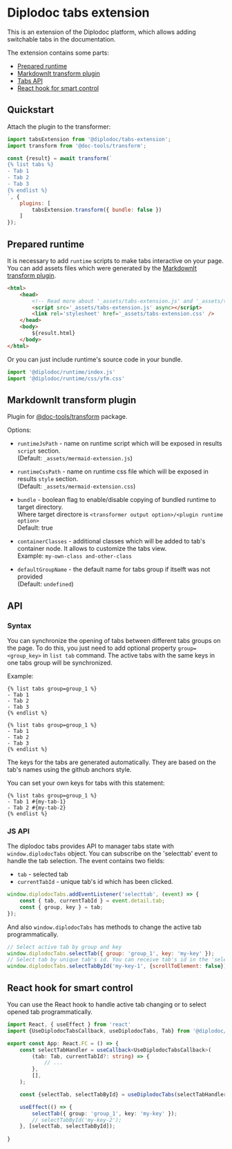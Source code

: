 # Diplodoc tabs extension

This is an extension of the Diplodoc platform, which allows adding switchable tabs in the documentation.

The extension contains some parts:
- [Prepared runtime](#prepared-runtime)
- [MarkdownIt transform plugin](#markdownit-transform-plugin)
- [Tabs API](#api)
- [React hook for smart control](#react-hook-for-smart-control)

## Quickstart

Attach the plugin to the transformer:

```js
import tabsExtension from '@diplodoc/tabs-extension';
import transform from '@doc-tools/transform';

const {result} = await transform(`
{% list tabs %}
- Tab 1
- Tab 2
- Tab 3
{% endlist %}
`, {
    plugins: [
        tabsExtension.transform({ bundle: false })
    ]
});
```

## Prepared runtime

It is necessary to add `runtime` scripts to make tabs interactive on your page.<br/>
You can add assets files which were generated by the [MarkdownIt transform plugin](#markdownit-transform-plugin).
```html
<html>
    <head>
        <!-- Read more about '_assets/tabs-extension.js' and '_assets/tabs-extension.css' in 'Transform plugin' section -->
        <script src='_assets/tabs-extension.js' async></script>
        <link rel='stylesheet' href='_assets/tabs-extension.css' />
    </head>
    <body>
        ${result.html}
    </body>
</html>   
```

Or you can just include runtime's source code in your bundle.
```js
import '@diplodoc/runtime/index.js'
import '@diplodoc/runtime/css/yfm.css'
```

## MarkdownIt transform plugin

Plugin for [@doc-tools/transform](https://github.com/diplodoc-platform/transform) package.

Options:
- `runtimeJsPath` - name on runtime script which will be exposed in results `script` section.<br>
  (Default: `_assets/mermaid-extension.js`)<br>

- `runtimeCssPath` - name on runtime css file which will be exposed in results `style` section.<br>
  (Default: `_assets/mermaid-extension.css`)<br>

- `bundle` - boolean flag to enable/disable copying of bundled runtime to target directory.<br>
  Where target directore is `<transformer output option>/<plugin runtime option>`<br>
  Default: true<br>

- `containerClasses` - additional classes which will be added to tab's container node. It allows to customize the tabs view.<br>
  Example: `my-own-class and-other-class`<br>

- `defaultGroupName` - the default name for tabs group if itselft was not provided<br>
  (Default: `undefined`)<br>


## API

### Syntax

You can synchronize the opening of tabs between different tabs groups on the page. To do this, you just need to add optional property `group=<group_key>` in `list tab` command. The active tabs with the same keys in one tabs group will be synchronized.

Example:
```
{% list tabs group=group_1 %}
- Tab 1
- Tab 2
- Tab 3
{% endlist %}

{% list tabs group=group_1 %}
- Tab 1
- Tab 2
- Tab 3
{% endlist %}
```

The keys for the tabs are generated automatically. They are based on the tab's names using the github anchors style.

You can set your own keys for tabs with this statement:
```
{% list tabs group=group_1 %}
- Tab 1 #{my-tab-1}
- Tab 2 #{my-tab-2}
{% endlist %}
```

### JS API

The diplodoc tabs provides API to manager tabs state with `window.diplodocTabs` object.
You can subscribe on the 'selecttab' event to handle the tab selection.
The event contains two fields:
- `tab` - selected tab
- `currentTabId` - unique tab's id which has been clicked.

```JavaScript
window.diplodocTabs.addEventListener('selecttab', (event) => {
    const { tab, currentTabId } = event.detail.tab;
    const { group, key } = tab;
});
```

And also `window.diplodocTabs` has methods to change the active tab programmatically.

```JavaScript
// Select active tab by group and key
window.diplodocTabs.selectTab({ group: 'group_1', key: 'my-key' });
// Select tab by unique tab's id. You can receive tab's id in the 'selecttab' event handler.
window.diplodocTabs.selectTabById('my-key-1', {scrollToElement: false});
```

## React hook for smart control

You can use the React hook to handle active tab changing or to select opened tab programmatically.

```TypeScript
import React, { useEffect } from 'react'
import {UseDiplodocTabsCallback, useDiplodocTabs, Tab} from '@diplodoc/tabs-extension/hooks';

export const App: React.FC = () => {
    const selectTabHandler = useCallback<UseDiplodocTabsCallback>(
        (tab: Tab, currentTabId?: string) => {
            // ...
        },
        [],
    );

    const {selectTab, selectTabById} = useDiplodocTabs(selectTabHandler);

    useEffect(() => {
        selectTab({ group: 'group_1', key: 'my-key' });
        // selectTabById('my-key-2');
    }, [selectTab, selectTabById]);
    
}
```